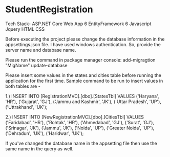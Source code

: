 # StudentRegistration

Tech Stack-
ASP.NET Core Web App 6
EntityFramework 6
Javascript
Jquery
HTML
CSS

Before executing the project please change the database information in the appsettings.json file. I have used windows authentication. So, provide the server name and database name.

Please run the command in package manager console:
 add-migragtion "MigName"
 update-database

Please insert some values in the states and cities table before running the application for the first time.
Sample command to be run to insert values in both tables are -

1.) INSERT INTO [RegistrationMVC].[dbo].[StatesTbl] VALUES
  ('Haryana', 'HR'),
  ('Gujarat', 'GJ'),
  ('Jammu and Kashmir', 'JK'),
  ('Uttar Pradesh', 'UP'),
  ('Uttrakhand', 'UK');

2.)   INSERT INTO [NewRegistrationMVC].[dbo].[CitiesTbl] VALUES
  ('Faridabad', 'HR'),
  ('Rohtak', 'HR'),
  ('Ahmedabad', 'GJ'),
  ('Surat', 'GJ'),
  ('Srinagar', 'JK'),
  ('Jammu', 'JK'),
  ('Noida', 'UP'),
  ('Greater Noida', 'UP'),
  ('Dehradun', 'UK'),
  ('Haridwar', 'UK');

If you've changed the database name in the appsetting file then use the same name in the query as well.
